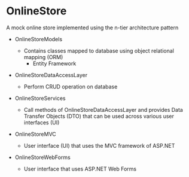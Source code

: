 # OnlineStore

A mock online store implemented using the n-tier architecture pattern

- OnlineStoreModels
  - Contains classes mapped to database using object relational mapping (ORM)
    - Entity Framework

- OnlineStoreDataAccessLayer
  - Perform CRUD operation on database
  
- OnlineStoreServices
  - Call methods of OnlineStoreDataAccessLayer and provides Data Transfer Objects (DTO) that can be used across various user interfaces (UI)
  
- OnlineStoreMVC
  - User interface (UI) that uses the MVC framework of ASP.NET
  
- OnlineStoreWebForms
  - User interface that uses ASP.NET Web Forms

